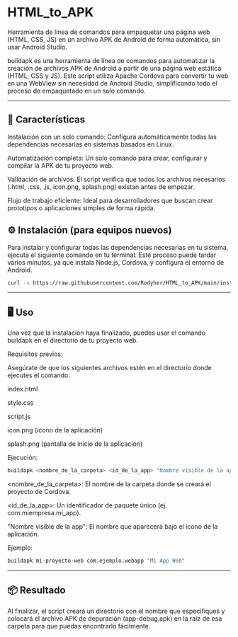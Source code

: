 # HTML_to_APK


Herramienta de línea de comandos para empaquetar una página web (HTML, CSS, JS) en un archivo APK de Android de forma automática, sin usar Android Studio.

buildapk es una herramienta de línea de comandos para automatizar la creación de archivos APK de Android a partir de una página web estática (HTML, CSS y JS). Este script utiliza Apache Cordova para convertir tu web en una WebView sin necesidad de Android Studio, simplificando todo el proceso de empaquetado en un solo comando.

---
## 🚀 Características
Instalación con un solo comando: Configura automáticamente todas las dependencias necesarias en sistemas basados en Linux.

Automatización completa: Un solo comando para crear, configurar y compilar la APK de tu proyecto web.

Validación de archivos: El script verifica que todos los archivos necesarios (.html, .css, .js, icon.png, splash.png) existan antes de empezar.

Flujo de trabajo eficiente: Ideal para desarrolladores que buscan crear prototipos o aplicaciones simples de forma rápida.

## ⚙️ Instalación (para equipos nuevos)
Para instalar y configurar todas las dependencias necesarias en tu sistema, ejecuta el siguiente comando en tu terminal. Este proceso puede tardar varios minutos, ya que instala Node.js, Cordova, y configura el entorno de Android.

```Bash
curl -s https://raw.githubusercontent.com/Rodyher/HTML_to_APK/main/install_buildapk.sh | bash
```
---
## 🖥️ Uso
Una vez que la instalación haya finalizado, puedes usar el comando buildapk en el directorio de tu proyecto web.

Requisitos previos:

Asegúrate de que los siguientes archivos estén en el directorio donde ejecutes el comando:

index.html

style.css

script.js

icon.png (icono de la aplicación)

splash.png (pantalla de inicio de la aplicación)

Ejecución:

```Bash
buildapk <nombre_de_la_carpeta> <id_de_la_app> "Nombre visible de la app"
```
<nombre_de_la_carpeta>: El nombre de la carpeta donde se creará el proyecto de Cordova.

<id_de_la_app>: Un identificador de paquete único (ej. com.miempresa.mi_app).

"Nombre visible de la app": El nombre que aparecerá bajo el icono de la aplicación.

Ejemplo:

```Bash
buildapk mi-proyecto-web com.ejemplo.webapp "Mi App Web"
```
---
## 📦 Resultado
Al finalizar, el script creará un directorio con el nombre que especifiques y colocará el archivo APK de depuración (app-debug.apk) en la raíz de esa carpeta para que puedas encontrarlo fácilmente.
